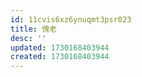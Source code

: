 ```yaml
---
id: 11cvis6xz6ynuqmt3psr023
title: 傀老
desc: ''
updated: 1730168403944
created: 1730168403944
---
```

